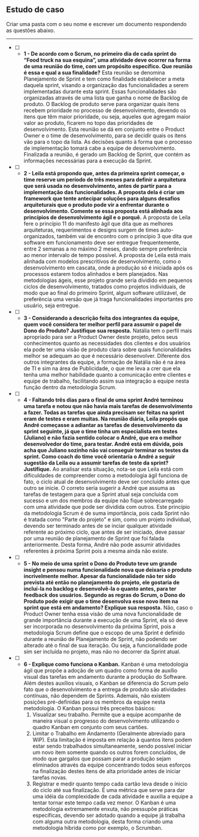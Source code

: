## Estudo de caso

Criar uma pasta com o seu nome e escrever um documento respondendo as questões abaixo.

----

- [ ] - __1 - De acordo com o Scrum, no primeiro dia de cada sprint do “Food truck na sua esquina”, uma atividade deve ocorrer na forma de uma reunião do time, com um propósito específico. Que reunião é essa e qual a sua finalidade?__
    Esta reunião se denomina Planejamento de Sprint e tem como finalidade estabelecer a meta daquela sprint, visando a organização das funcionalidades a serem implementadas durante esta sprint. Essas funcionalidades são organizadas através de uma lista que ganha o nome de Backlog de produto. O Backlog de produto serve para organizar quais itens recebem prioridade no processo de desenvolvimento, devendo os itens que têm maior prioridade, ou seja, aqueles que agregam maior valor ao produto, ficarem no topo das prioridades de desenvolvimento. Esta reunião se dá em conjunto entre o Product Owner e o time de desenvolvimento, para se decidir quais os itens vão para o topo da lista. As decisões quanto à forma que o processo de implementação tomará cabe a equipe de desenvolvimento. Finalizada a reunião, é gerado um Backlog de Sprint, que contém as informações necessárias para a execução da Sprint.

- [ ] - __2 - Leila está propondo que, antes da primeira sprint começar, o time reserve um período de três meses para definir a arquitetura que será usada no desenvolvimento, antes de partir para a implementação das funcionalidades. A proposta dela é criar um framework que tente antecipar soluções para alguns desafios arquiteturais que o produto pode vir a enfrentar durante o desenvolvimento. Comente se essa proposta está alinhada aos princípios de desenvolvimento ágil e o porquê.__
    A proposta de Leila fere o princípio 11 do manifesto ágil que dita que as melhores arquiteturas, requerimentos e designs surgem de times auto-organizados, também vai de encontro com o princípio 3 que dita que software em funcionamento deve ser entregue frequentemente, entre 2 semanas a no máximo 2 meses, dando sempre preferência ao menor intervalo de tempo possível. A proposta de Leila está mais alinhada com modelos prescritivos de desenvolvimento, como o desenvolvimento em cascata, onde a produção só é iniciada após os processos estarem todos alinhados e bem planejados. Nas metodologias ágeis, esse projeto grande seria dividido em pequenos ciclos de desenvolvimento, tratados como projetos individuais, de modo que ao final do primeiro Sprint, algum software utilizável, de preferência uma versão que já traga funcionalidades importantes pro usuário, seja entregue.

- [ ] - __3 - Considerando a descrição feita dos integrantes da equipe, quem você considera ter melhor perfil para assumir o papel de Dono do Produto? Justifique sua resposta.__
    Natália tem o perfil mais apropriado para ser a Product Owner deste projeto, pelos seus conhecimentos quanto as necessidades dos clientes e dos usuários ela pode ter uma visão de produto clara sobre quais funcionalidades melhor se adequam ao que é necessário desenvolver. Diferente dos outros integrantes da equipe, a formação de Natália não é na área de TI e sim na área de Publicidade, o que me leva a crer que ela tenha uma melhor habilidade quanto a comunicação entre clientes e equipe de trabalho, facilitando assim sua integração a equipe nesta função dentro da metodologia Scrum.

- [ ] - __4 - Faltando três dias para o final de uma sprint André terminou uma tarefa e notou que não havia mais tarefas de desenvolvimento a fazer. Todas as tarefas que ainda precisam ser feitas na sprint eram de testes e eram muitas. Na reunião diária, Leila propôs que André começasse a adiantar as tarefas de desenvolvimento da sprint seguinte, já que o time tinha um especialista em testes (Juliano) e não fazia sentido colocar o André, que era o melhor desenvolvedor do time, para testar. André está em dúvida, pois acha que Juliano sozinho não vai conseguir terminar os testes da sprint. Como coach do time você orientaria o André a seguir sugestão da Leila ou a assumir tarefas de teste da sprint? Justifique.__
    Ao analisar esta situação, nota-se que Leila está com dificuldades de compreender como a metodologia ágil funciona de fato, o ciclo atual de desenvolvimento deve ser concluído antes que outro se inicie. O correto seria sugerir a André que assuma as tarefas de testagem para que a Sprint atual seja concluída com sucesso e um dos membros da equipe não fique sobrecarregado com uma atividade que pode ser dividida com outros. Este princípio da metodologia Scrum é de suma importância, pois cada Sprint não é tratada como "Parte do projeto" e sim, como um projeto individual, devendo ser terminado antes de se inciar qualquer atividade referente ao próximo ciclo, que antes de ser iniciado, deve passar por uma reunião de planejamento de Sprint que foi falada anteriormente. Desta forma, André não pode assumir atividades referentes à próxima Sprint pois a mesma ainda não existe.

- [ ] - __5 - No meio de uma sprint o Dono do Produto teve um grande insight e pensou numa funcionalidade nova que deixaria o produto incrivelmente melhor. Apesar da funcionalidade não ter sido prevista até então no planejamento do projeto, ele gostaria de incluí-la no backlog e desenvolvê-la o quanto antes, para ter feedback dos usuários. Segundo as regras do Scrum, o Dono do Produto pode exigir que o time desenvolva esse novo item na sprint que está em andamento? Explique sua resposta.__
    Não, caso o Product Owner tenha essa visão de uma nova funcionalidade de grande importância durante a execução de uma Sprint, ela só deve ser incorporada no desenvolvimento da próxima Sprint, pois a metodologia Scrum define que o escopo de uma Sprint é definido durante a reunião de Planejamento de Sprint, não podendo ser alterado até o final de sua iteração. Ou seja, a funcionalidade pode sim ser incluída no projeto, mas não no decorrer da Sprint atual.

- [ ] - __6 - Explique como funciona o Kanban.__ 
    Kanban é uma metodologia ágil que propõe a adoção de um quadro como forma de auxílio visual das tarefas em andamento durante a produção do Software. Além destes auxílios visuais, o Kanban se diferencia do Scrum pelo fato que o desenvolvimento e a entrega de produto são atividades contínuas, não dependem de Sprints. Ademais, não existem posições pré-definidas para os membros da equipe nesta metodologia. O Kanban possui três preceitos básicos:
    1) Visualizar seu trabalho. Permite que a equipe acompanhe de maneira visual o progresso do desenvolvimento utilizando o quadro Kanban em conjunto com seus cartões.
    2) Limitar o Trabalho em Andamento (Geralmente abreviado para WiP). Esta limitação é imposta em relação à quantos itens podem estar sendo trabalhados simultaneamente, sendo possível iniciar um novo item somente quando os outros forem concluídos, de modo que gargalos que possam parar a produção sejam eliminados através da equipe concentrando todos seus esforços na finalização destes itens de alta prioridade antes de iniciar tarefas novas.
    3) Registrar e medir quanto tempo cada cartão leva desde o ínicio do ciclo até sua finalização. É uma métrica que serve para dar uma idéia da complexidade de cada atividade e auxilia a equipe a tentar tornar este tempo cada vez menor.
    O Kanban é uma metodologia extremamente enxuta, não pressupõe práticas específicas, devendo ser adotado quando a equipe já trabalha com alguma outra metodologia, desta forma criando uma metodologia híbrida como por exemplo, o Scrumban.
    